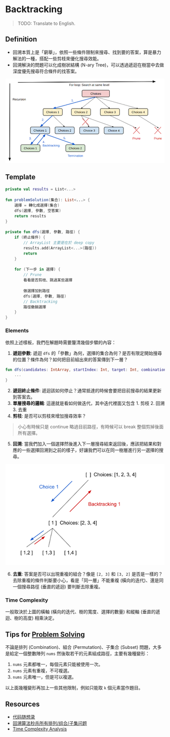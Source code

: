 # Backtracking

> TODO: Translate to English.

## Definition

* 回溯本質上是「窮舉」，依照一些條件限制來搜尋、找到要的答案，算是暴力解法的一種，搭配一些剪枝來優化搜尋效能。
* 回溯解決的問題可以化成樹狀結構 (N-ary Tree)，可以透過遞迴在樹當中去做深度優先搜尋符合條件的找答案。

![](../media/backtracking.png)

## Template
```kotlin
private val results = List<...>

fun problemSolution(集合): List<...> {
    選擇 = 轉化成選擇(集合)
    dfs(選擇, 參數, 空答案)
    return results
}

private fun dfs(選擇, 參數, 路徑) {
    if (終止條件) {
        // ArrayList 主要是在於 deep copy
        results.add(ArrayList<...>(路徑))
        return
    }

    for (下一步 in 選擇) {
        // Prune
        看看是否剪枝、跳過某些選擇

        做選擇加到路徑
        dfs(選擇, 參數, 路徑)
        // Backtracking
        路徑撤銷選擇
    }
}
```

### Elements

依照上述樣板，我們在解題時需要釐清幾個步驟的內容：
1. **遞迴參數**: 遞迴 `dfs` 的「參數」為何，選擇的集合為何？是否有限定開始搜尋的位置？條件為何？如何把目前組出來的答案傳到下一層？

```kotlin
fun dfs(candidates: IntArray, startIndex: Int, target: Int, combination: MutableList<Int>) {
    ...
}
```

2. **遞迴終止條件**: 遞迴該如何停止？通常抵達的時候會要把目前搜尋的結果更新到答案去。
3. **單層搜尋的邏輯**: 這邊就是看如何做迭代，其中迭代裡面又包含 1. 剪枝 2. 回溯 3. 去重
4. **剪枝**: 是否可以剪枝來增加搜尋效率？
> 小心有時候只是 continue 略過目前路徑，有時候可以 break 整個剪掉後面所有選擇。

5. **回溯**: 當我們加入一個選擇然後進入下一層搜尋結束返回後，應該把結果和對應的一些選擇回溯到之前的樣子，好讓我們可以在同一樹層進行另一選擇的搜尋。

![](../media/backtracking2.png)

6. **去重**: 答案是否可以出現重複的組合？像是 `[2, 3]` 和 `[3, 2]` 是否是一樣的？去除重複的條件判斷要小心，看是「同一層」不能重複 (橫向的迭代)、還是同一個搜尋路徑 (垂直的遞迴) 要判斷去除重複。

### Time Complexity
一般取決於上圖的橫軸 (橫向的迭代、樹的寬度、選擇的數量) 和縱軸 (垂直的遞迴、樹的高度) 相乘決定。

## Tips for [Problem Solving](../topics/leetcode-solutions.md#backtracking)
不論是排列 (Combination)、組合 (Permutation)、子集合 (Subset) 問題，大多是給定一個整數陣列 `nums` 然後取若干的元素組成路徑，主要有幾種變形：

1. `nums` 元素都唯一，每個元素只能被使用一次。
2. `nums` 元素有重複，不可複選。
3. `nums` 元素唯一，但是可以複選。

以上面幾種變形再加上一些其他限制，例如只能取 `k` 個元素當作題目。

## Resources
* [代码随想录](https://github.com/youngyangyang04/leetcode-master#%E5%9B%9E%E6%BA%AF%E7%AE%97%E6%B3%95)
* [回溯算法秒杀所有排列/组合/子集问题](https://labuladong.github.io/algo/1/9/)
* [Time Complexity Analysis](https://leetcode.com/discuss/interview-question/3055778/how-to-calculate-runtime-of-backtracking-algorithm-in-interview)